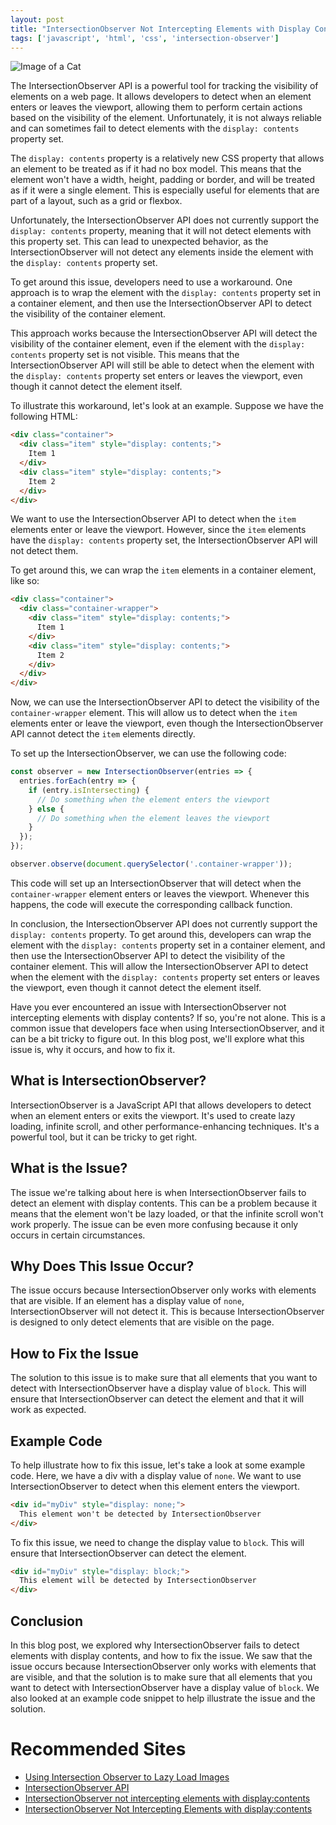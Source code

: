 ```yaml
---
layout: post
title: "IntersectionObserver Not Intercepting Elements with Display Contents"
tags: ['javascript', 'html', 'css', 'intersection-observer']
---
```


![Image of a Cat](http://source.unsplash.com/1600x900/?cat)

The IntersectionObserver API is a powerful tool for tracking the visibility of elements on a web page. It allows developers to detect when an element enters or leaves the viewport, allowing them to perform certain actions based on the visibility of the element. Unfortunately, it is not always reliable and can sometimes fail to detect elements with the `display: contents` property set.

The `display: contents` property is a relatively new CSS property that allows an element to be treated as if it had no box model. This means that the element won't have a width, height, padding or border, and will be treated as if it were a single element. This is especially useful for elements that are part of a layout, such as a grid or flexbox.

Unfortunately, the IntersectionObserver API does not currently support the `display: contents` property, meaning that it will not detect elements with this property set. This can lead to unexpected behavior, as the IntersectionObserver will not detect any elements inside the element with the `display: contents` property set.

To get around this issue, developers need to use a workaround. One approach is to wrap the element with the `display: contents` property set in a container element, and then use the IntersectionObserver API to detect the visibility of the container element.

This approach works because the IntersectionObserver API will detect the visibility of the container element, even if the element with the `display: contents` property set is not visible. This means that the IntersectionObserver API will still be able to detect when the element with the `display: contents` property set enters or leaves the viewport, even though it cannot detect the element itself.

To illustrate this workaround, let's look at an example. Suppose we have the following HTML:

```html
<div class="container">
  <div class="item" style="display: contents;">
    Item 1
  </div>
  <div class="item" style="display: contents;">
    Item 2
  </div>
</div>
```

We want to use the IntersectionObserver API to detect when the `item` elements enter or leave the viewport. However, since the `item` elements have the `display: contents` property set, the IntersectionObserver API will not detect them.

To get around this, we can wrap the `item` elements in a container element, like so:

```html
<div class="container">
  <div class="container-wrapper">
    <div class="item" style="display: contents;">
      Item 1
    </div>
    <div class="item" style="display: contents;">
      Item 2
    </div>
  </div>
</div>
```

Now, we can use the IntersectionObserver API to detect the visibility of the `container-wrapper` element. This will allow us to detect when the `item` elements enter or leave the viewport, even though the IntersectionObserver API cannot detect the `item` elements directly.

To set up the IntersectionObserver, we can use the following code:

```javascript
const observer = new IntersectionObserver(entries => {
  entries.forEach(entry => {
    if (entry.isIntersecting) {
      // Do something when the element enters the viewport
    } else {
      // Do something when the element leaves the viewport
    }
  });
});

observer.observe(document.querySelector('.container-wrapper'));
```

This code will set up an IntersectionObserver that will detect when the `container-wrapper` element enters or leaves the viewport. Whenever this happens, the code will execute the corresponding callback function.

In conclusion, the IntersectionObserver API does not currently support the `display: contents` property. To get around this, developers can wrap the element with the `display: contents` property set in a container element, and then use the IntersectionObserver API to detect the visibility of the container element. This will allow the IntersectionObserver API to detect when the element with the `display: contents` property set enters or leaves the viewport, even though it cannot detect the element itself.

Have you ever encountered an issue with IntersectionObserver not intercepting elements with display contents? If so, you're not alone. This is a common issue that developers face when using IntersectionObserver, and it can be a bit tricky to figure out. In this blog post, we'll explore what this issue is, why it occurs, and how to fix it.

## What is IntersectionObserver?

IntersectionObserver is a JavaScript API that allows developers to detect when an element enters or exits the viewport. It's used to create lazy loading, infinite scroll, and other performance-enhancing techniques. It's a powerful tool, but it can be tricky to get right.

## What is the Issue?

The issue we're talking about here is when IntersectionObserver fails to detect an element with display contents. This can be a problem because it means that the element won't be lazy loaded, or that the infinite scroll won't work properly. The issue can be even more confusing because it only occurs in certain circumstances.

## Why Does This Issue Occur?

The issue occurs because IntersectionObserver only works with elements that are visible. If an element has a display value of `none`, IntersectionObserver will not detect it. This is because IntersectionObserver is designed to only detect elements that are visible on the page.

## How to Fix the Issue

The solution to this issue is to make sure that all elements that you want to detect with IntersectionObserver have a display value of `block`. This will ensure that IntersectionObserver can detect the element and that it will work as expected.

## Example Code

To help illustrate how to fix this issue, let's take a look at some example code. Here, we have a div with a display value of `none`. We want to use IntersectionObserver to detect when this element enters the viewport.

```html
<div id="myDiv" style="display: none;">
  This element won't be detected by IntersectionObserver
</div>
```

To fix this issue, we need to change the display value to `block`. This will ensure that IntersectionObserver can detect the element.

```html
<div id="myDiv" style="display: block;">
  This element will be detected by IntersectionObserver
</div>
```

## Conclusion

In this blog post, we explored why IntersectionObserver fails to detect elements with display contents, and how to fix the issue. We saw that the issue occurs because IntersectionObserver only works with elements that are visible, and that the solution is to make sure that all elements that you want to detect with IntersectionObserver have a display value of `block`. We also looked at an example code snippet to help illustrate the issue and the solution.
# Recommended Sites

- [Using Intersection Observer to Lazy Load Images](https://developers.google.com/web/fundamentals/performance/lazy-loading-guidance/images-and-video/)
- [IntersectionObserver API](https://developer.mozilla.org/en-US/docs/Web/API/Intersection_Observer_API)
- [IntersectionObserver not intercepting elements with display:contents](https://github.com/WICG/IntersectionObserver/issues/211)
- [IntersectionObserver Not Intercepting Elements with display:contents](https://stackoverflow.com/questions/53681281/intersectionobserver-not-intercepting-elements-with-displaycontents)